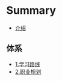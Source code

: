 # Summary

* [介绍](README.md)

## 体系

* [1.学习路线](ti-xi/1xue-xi-lu-xian.md)
* [2.职业规划](ti-xi/2zhi-ye-gui-hua.md)

